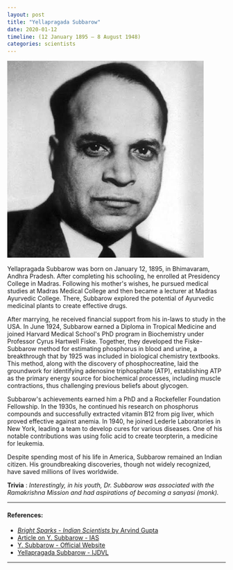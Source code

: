 ```yaml
---
layout: post
title: "Yellapragada Subbarow"
date: 2020-01-12
timeline: (12 January 1895 – 8 August 1948)
categories: scientists
---
```


<img src="/images/subbarow.jpeg" alt="Yellapragada Subbarow Image" class="circular-img" />

Yellapragada Subbarow was born on January 12, 1895, in Bhimavaram, Andhra Pradesh. After completing his schooling, he enrolled at Presidency College in Madras. Following his mother's wishes, he pursued medical studies at Madras Medical College and then became a lecturer at Madras Ayurvedic College. There, Subbarow explored the potential of Ayurvedic medicinal plants to create effective drugs. 

After marrying, he received financial support from his in-laws to study in the USA. In June 1924, Subbarow earned a Diploma in Tropical Medicine and joined Harvard Medical School's PhD program in Biochemistry under Professor Cyrus Hartwell Fiske. Together, they developed the Fiske-Subbarow method for estimating phosphorus in blood and urine, a breakthrough that by 1925 was included in biological chemistry textbooks. This method, along with the discovery of phosphocreatine, laid the groundwork for identifying adenosine triphosphate (ATP), establishing ATP as the primary energy source for biochemical processes, including muscle contractions, thus challenging previous beliefs about glycogen.

Subbarow's achievements earned him a PhD and a Rockefeller Foundation Fellowship. In the 1930s, he continued his research on phosphorus compounds and successfully extracted vitamin B12 from pig liver, which proved effective against anemia. In 1940, he joined Lederle Laboratories in New York, leading a team to develop cures for various diseases. One of his notable contributions was using folic acid to create teorpterin, a medicine for leukemia.

Despite spending most of his life in America, Subbarow remained an Indian citizen. His groundbreaking discoveries, though not widely recognized, have saved millions of lives worldwide. 

__Trivia__ : *Interestingly, in his youth, Dr. Subbarow was associated with the Ramakrishna Mission and had aspirations of becoming a sanyasi (monk).*

---

#### References:
- [*Bright Sparks - Indian Scientists* by Arvind Gupta](https://www.insaindia.res.in/pdf/BS.pdf)
- [Article on Y. Subbarow - IAS](https://www.ias.ac.in/article/fulltext/reso/017/06/0538-0557)
- [Y. Subbarow - Official Website](https://www.ysubbarow.info/)
- [Yellapragada Subbarow - IJDVL](https://ijdvl.com/yellapragada-subbarow-the-unsung-indian-biochemist-behind-methotrexate-and-other-drugs/)

---